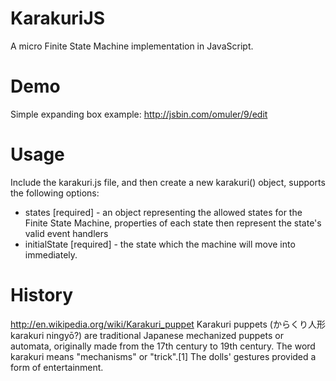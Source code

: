 KarakuriJS
==============

A micro Finite State Machine implementation in JavaScript.  

Demo
====

Simple expanding box example:  http://jsbin.com/omuler/9/edit

Usage
=====

Include the karakuri.js file, and then create a new karakuri() object, supports the following options:

* states [required] - an object representing the allowed states for the Finite State Machine, properties of each state then represent the state's valid event handlers
* initialState [required] - the state which the machine will move into immediately.

History
=======
http://en.wikipedia.org/wiki/Karakuri_puppet
Karakuri puppets (からくり人形 karakuri ningyō?) are traditional Japanese mechanized puppets or automata, originally made from the 17th century to 19th century. The word karakuri means "mechanisms" or "trick".[1] The dolls' gestures provided a form of entertainment.

